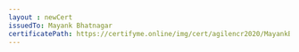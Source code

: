 ```yaml
--- 
layout : newCert 
issuedTo: Mayank Bhatnagar 
certificatePath: https://certifyme.online/img/cert/agilencr2020/MayankBhatnagar_4a015.png
--- 
```

